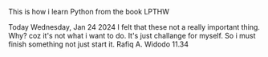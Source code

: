 This is how i learn Python from the book LPTHW

Today Wednesday, Jan 24 2024 I felt that these not a really important thing. Why? coz it's not 
what i want to do. It's just challange for myself. So i must finish something not just start it.
Rafiq A. Widodo 11.34
